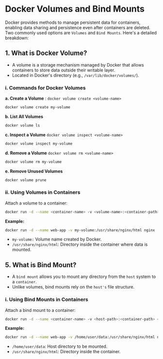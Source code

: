# Docker Volumes and Bind Mounts

Docker provides methods to manage persistent data for containers, enabling data sharing and persistence even after containers are deleted. Two commonly used options are `Volumes` and `Bind Mounts`. Here's a detailed breakdown:



## 1. What is Docker Volume?
- A volume is a storage mechanism managed by Docker that allows containers to store data outside their writable layer.
- Located in Docker's directory (e.g., `/var/lib/docker/volumes/`).
### i. Commands for Docker Volumes

**a. Create a Volume** : `docker volume create <volume-name>`
```bash
docker volume create my-volume
```
**b. List All Volumes** 
```bash
docker volume ls
```
**c. Inspect a Volume** `docker volume inspect <volume-name>`
```bash
docker volume inspect my-volume
```
**d. Remove a Volume**
`docker volume rm <volume-name>`
```bash
docker volume rm my-volume
```
**e. Remove Unused Volumes**
```bash
docker volume prune
```
### ii. Using Volumes in Containers
Attach a volume to a container:
```bash
docker run -d --name <container-name> -v <volume-name>:<container-path> <image-name>
```
**Example:**

```bash
docker run -d --name web-app -v my-volume:/usr/share/nginx/html nginx
```
- `my-volume:` Volume name created by Docker.
- `/usr/share/nginx/html`: Directory inside the container where data is mounted.

## 5. What is Bind Mount?
- A `bind mount` allows you to mount any directory from the `host` system to a `container`.
- Unlike volumes, bind mounts rely on the `host's` file structure.
### i. Using Bind Mounts in Containers

Attach a bind mount to a container:
```bash
docker run -d --name <container-name> -v <host-path>:<container-path> <image-name>
```
**Example:**
```bash
docker run -d --name web-app -v /home/user/data:/usr/share/nginx/html nginx
```
- `/home/user/data`: Host directory to be mounted.
- `/usr/share/nginx/html`: Directory inside the container.